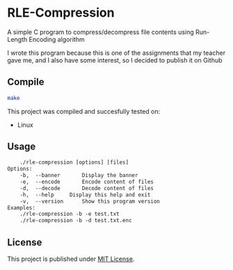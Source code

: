 # RLE-Compression

A simple C program to compress/decompress file contents using Run-Length Encoding algorithm

I wrote this program because this is one of the assignments that my teacher gave me, and I also have some interest, so I decided to publish it on Github

## Compile

```sh
make
```

This project was compiled and succesfully tested on:
- Linux

## Usage

```txt
	./rle-compression [options] [files]
Options:
	-b,  --banner		Display the banner
	-e,  --encode		Encode content of files
	-d,  --decode		Decode content of files
	-h,  --help		Display this help and exit
	-v,  --version		Show this program version
Examples:
	./rle-compression -b -e test.txt
	./rle-compression -b -d test.txt.enc
```

## License

This project is published under [MIT License][license].

[license]: https://github.com/T3l3sc0p3/rle-compression-c/blob/master/LICENSE
